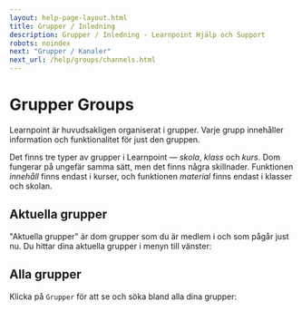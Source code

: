 ```yaml
---
layout: help-page-layout.html
title: Grupper / Inledning
description: Grupper / Inledning - Learnpoint Hjälp och Support
robots: noindex
next: "Grupper / Kanaler"
next_url: /help/groups/channels.html
---
```


<h1>
    <span lang="sv">Grupper</span>
    <span lang="en">Groups</span>
</h1>

<!-- only-in-swedish.html -->

Learnpoint är huvudsakligen organiserat i grupper. Varje grupp innehåller information och funktionalitet för just den gruppen.

Det finns tre typer av grupper i Learnpoint — *skola*, *klass* och *kurs*. Dom fungerar på ungefär samma sätt, men det finns några skillnader. Funktionen *innehåll* finns endast i kurser, och funktionen *material* finns endast i klasser och skolan.

## Aktuella grupper

"Aktuella grupper" är dom grupper som du är medlem i och som pågår just nu. Du hittar dina aktuella grupper i menyn till vänster:

<!-- desktop-screenshot.html, { src: "_assets/current-groups.png" } -->


## Alla grupper

Klicka på `Grupper` för att se och söka bland alla dina grupper:

<!-- desktop-screenshot.html, { src: "_assets/groups.png" } -->
